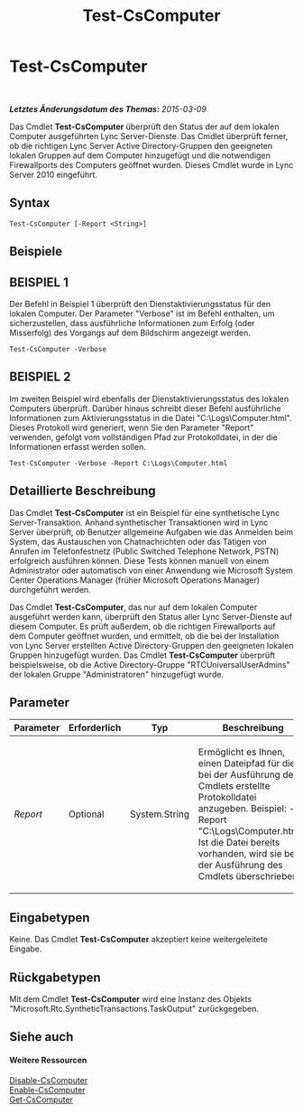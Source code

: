 ﻿---
title: Test-CsComputer
TOCTitle: Test-CsComputer
ms:assetid: 0b33d951-510d-445c-9b01-c6431fda6d47
ms:mtpsurl: https://technet.microsoft.com/de-de/library/Gg398162(v=OCS.15)
ms:contentKeyID: 49293135
ms.date: 05/19/2016
mtps_version: v=OCS.15
ms.translationtype: HT
---

# Test-CsComputer

 

_**Letztes Änderungsdatum des Themas:** 2015-03-09_

Das Cmdlet **Test-CsComputer** überprüft den Status der auf dem lokalen Computer ausgeführten Lync Server-Dienste. Das Cmdlet überprüft ferner, ob die richtigen Lync Server Active Directory-Gruppen den geeigneten lokalen Gruppen auf dem Computer hinzugefügt und die notwendigen Firewallports des Computers geöffnet wurden. Dieses Cmdlet wurde in Lync Server 2010 eingeführt.

## Syntax

    Test-CsComputer [-Report <String>]

## Beispiele

## BEISPIEL 1

Der Befehl in Beispiel 1 überprüft den Dienstaktivierungsstatus für den lokalen Computer. Der Parameter "Verbose" ist im Befehl enthalten, um sicherzustellen, dass ausführliche Informationen zum Erfolg (oder Misserfolg) des Vorgangs auf dem Bildschirm angezeigt werden.

    Test-CsComputer -Verbose

## BEISPIEL 2

Im zweiten Beispiel wird ebenfalls der Dienstaktivierungsstatus des lokalen Computers überprüft. Darüber hinaus schreibt dieser Befehl ausführliche Informationen zum Aktivierungsstatus in die Datei "C:\\Logs\\Computer.html". Dieses Protokoll wird generiert, wenn Sie den Parameter "Report" verwenden, gefolgt vom vollständigen Pfad zur Protokolldatei, in der die Informationen erfasst werden sollen.

    Test-CsComputer -Verbose -Report C:\Logs\Computer.html

## Detaillierte Beschreibung

Das Cmdlet **Test-CsComputer** ist ein Beispiel für eine synthetische Lync Server-Transaktion. Anhand synthetischer Transaktionen wird in Lync Server überprüft, ob Benutzer allgemeine Aufgaben wie das Anmelden beim System, das Austauschen von Chatnachrichten oder das Tätigen von Anrufen im Telefonfestnetz (Public Switched Telephone Network, PSTN) erfolgreich ausführen können. Diese Tests können manuell von einem Administrator oder automatisch von einer Anwendung wie Microsoft System Center Operations Manager (früher Microsoft Operations Manager) durchgeführt werden.

Das Cmdlet **Test-CsComputer**, das nur auf dem lokalen Computer ausgeführt werden kann, überprüft den Status aller Lync Server-Dienste auf diesem Computer. Es prüft außerdem, ob die richtigen Firewallports auf dem Computer geöffnet wurden, und ermittelt, ob die bei der Installation von Lync Server erstellten Active Directory-Gruppen den geeigneten lokalen Gruppen hinzugefügt wurden. Das Cmdlet **Test-CsComputer** überprüft beispielsweise, ob die Active Directory-Gruppe "RTCUniversalUserAdmins" der lokalen Gruppe "Administratoren" hinzugefügt wurde.

## Parameter


<table>
<colgroup>
<col style="width: 25%" />
<col style="width: 25%" />
<col style="width: 25%" />
<col style="width: 25%" />
</colgroup>
<thead>
<tr class="header">
<th>Parameter</th>
<th>Erforderlich</th>
<th>Typ</th>
<th>Beschreibung</th>
</tr>
</thead>
<tbody>
<tr class="odd">
<td><p><em>Report</em></p></td>
<td><p>Optional</p></td>
<td><p>System.String</p></td>
<td><p>Ermöglicht es Ihnen, einen Dateipfad für die bei der Ausführung des Cmdlets erstellte Protokolldatei anzugeben. Beispiel: -Report &quot;C:\Logs\Computer.html&quot;. Ist die Datei bereits vorhanden, wird sie bei der Ausführung des Cmdlets überschrieben.</p></td>
</tr>
</tbody>
</table>


## Eingabetypen

Keine. Das Cmdlet **Test-CsComputer** akzeptiert keine weitergeleitete Eingabe.

## Rückgabetypen

Mit dem Cmdlet **Test-CsComputer** wird eine Instanz des Objekts "Microsoft.Rtc.SyntheticTransactions.TaskOutput" zurückgegeben.

## Siehe auch

#### Weitere Ressourcen

[Disable-CsComputer](disable-cscomputer.md)  
[Enable-CsComputer](enable-cscomputer.md)  
[Get-CsComputer](get-cscomputer.md)

